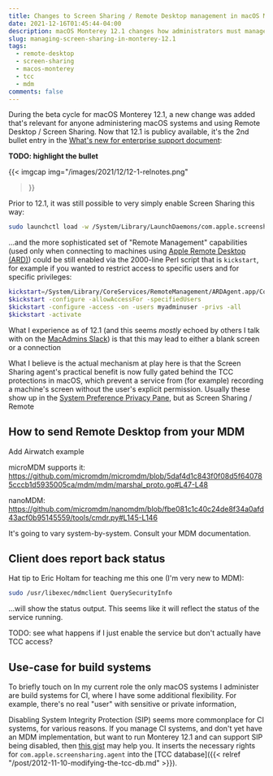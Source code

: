 ```yaml
---
title: Changes to Screen Sharing / Remote Desktop management in macOS Monterey 12.1
date: 2021-12-16T01:45:44-04:00
description: macOS Monterey 12.1 changes how administrators must manage Screen Sharing / Remote Desktop
slug: managing-screen-sharing-in-monterey-12.1
tags:
  - remote-desktop
  - screen-sharing
  - macos-monterey
  - tcc
  - mdm
comments: false
---
```


During the beta cycle for macOS Monterey 12.1, a new change was added that's relevant for anyone administering macOS systems and using Remote Desktop / Screen Sharing. Now that 12.1 is publicy available, it's the 2nd bullet entry in the [What's new for enterprise support document](https://support.apple.com/en-us/HT212586):

**TODO: highlight the bullet**

{{< imgcap
  img="/images/2021/12/12-1-relnotes.png"
>}}

Prior to 12.1, it was still possible to very simply enable Screen Sharing this way:

```bash
sudo launchctl load -w /System/Library/LaunchDaemons/com.apple.screensharing.plist
```

...and the more sophisticated set of "Remote Management" capabilities (used only when connecting to machines using [Apple Remote Desktop (ARD)](https://www.apple.com/remotedesktop/specs.html)) could be still enabled via the 2000-line Perl script that is `kickstart`, for example if you wanted to restrict access to specific users and for specific privileges:

```bash
kickstart=/System/Library/CoreServices/RemoteManagement/ARDAgent.app/Contents/Resources/kickstart
$kickstart -configure -allowAccessFor -specifiedUsers
$kickstart -configure -access -on -users myadminuser -privs -all
$kickstart -activate
```

What I experience as of 12.1 (and this seems _mostly_ echoed by others I talk with on the [MacAdmins Slack](https://www.macadmins.org/slack)) is that this may lead to either a blank screen or a connection

What I believe is the actual mechanism at play here is that the Screen Sharing agent's practical benefit is now fully gated behind the TCC protections in macOS, which prevent a service from (for example) recording a machine's screen without the user's explicit permission. Usually these show up in the [System Preference Privacy Pane](x-apple.systempreferences:com.apple.preference.security?Privacy), but as Screen Sharing / Remote


## How to send Remote Desktop from your MDM

Add Airwatch example


microMDM supports it: https://github.com/micromdm/micromdm/blob/5daf4d1c843f0f08d5f640785cccb1d5935005ca/mdm/mdm/marshal_proto.go#L47-L48

nanoMDM: https://github.com/micromdm/nanomdm/blob/fbe081c1c40c24de8f34a0afd43acf0b95145559/tools/cmdr.py#L145-L146



It's going to vary system-by-system. Consult your MDM documentation.

## Client does report back status

Hat tip to Eric Holtam for teaching me this one (I'm very new to MDM):

```bash
sudo /usr/libexec/mdmclient QuerySecurityInfo
```

...will show the status output. This seems like it will reflect the status of the service running.

TODO: see what happens if I just enable the service but don't actually have TCC access?


## Use-case for build systems

To briefly touch on 
In my current role the only macOS systems I administer are build systems for CI, where I have some additional flexibility. For example, there's no real "user" with sensitive or private information,

Disabling System Integrity Protection (SIP) seems more commonplace for CI systems, for various reasons. If you manage CI systems, and don't yet have an MDM implementation, but want to run Monterey 12.1 and can support SIP being disabled, then [this gist](https://gist.github.com/timsutton/31344ef60dbd4d64aca5b3287c0644e8) may help you. It inserts the necessary rights for `com.apple.screensharing.agent` into the [TCC database]({{< relref "/post/2012-11-10-modifying-the-tcc-db.md" >}}).

